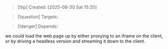 
>[!tip] Created: [2025-08-30 Sat 15:20]

>[!question] Targets: 

>[!danger] Depends: 

we could load the web page up by either proxying to an iframe on the client, or by driving a headless version and streaming it down to the client.
